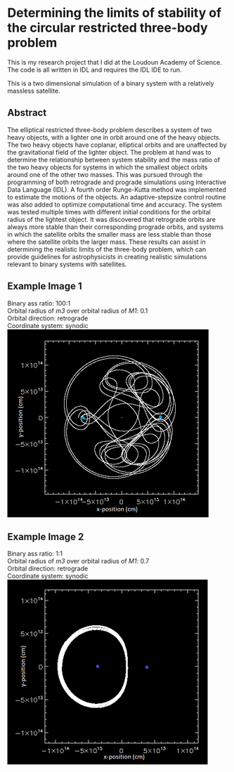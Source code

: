 # Determining the limits of stability of the circular restricted three-body problem
This is my research project that I did at the Loudoun Academy of Science. The code is all written in IDL and requires the IDL IDE to run.

This is a two dimensional simulation of a binary system with a relatively massless satellite.

<h2>Abstract</h2>
The elliptical restricted three-body problem describes a system of two heavy objects, with a lighter one in orbit around one of the heavy objects. The two heavy objects have coplanar, elliptical orbits and are unaffected by the gravitational field of the lighter object. The problem at hand was to determine the relationship between system stability and the mass ratio of the two heavy objects for systems in which the smallest object orbits around one of the other two masses. This was pursued through the programming of both retrograde and prograde simulations using Interactive Data Language (IDL). A fourth order Runge-Kutta method was implemented to estimate the motions of the objects. An adaptive-stepsize control routine was also added to optimize computational time and accuracy. The system was tested multiple times with different initial conditions for the orbital radius of the lightest object. It was discovered that retrograde orbits are always more stable than their corresponding prograde orbits, and systems in which the satellite orbits the smaller mass are less stable than those where the satellite orbits the larger mass. These results can assist in determining the realistic limits of the three-body problem, which can provide guidelines for astrophysicists in creating realistic simulations relevant to binary systems with satellites.<br>
<h2>Example Image 1</h2>
Binary ass ratio: 100:1<br/>
Orbital radius of <i>m3</i> over orbital radius of <i>M1</i>: 0.1<br/>
Orbital direction: retrograde<br/>
Coordinate system: synodic<br/>
<img src="m100v135r1rs copy.png"/><br/>
<h2>Example Image 2</h2>
Binary ass ratio: 1:1<br/>
Orbital radius of <i>m3</i> over orbital radius of <i>M1</i>: 0.7<br/>
Orbital direction: retrograde<br/>
Coordinate system: synodic<br/>
<img src="m1v15r7rs copy.png"/>
